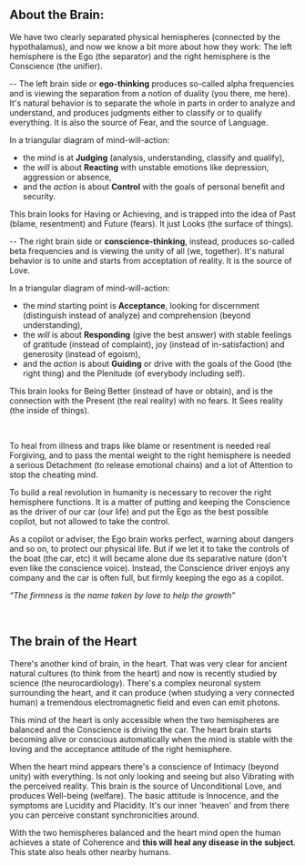 ## About the Brain: ##

We have two clearly separated physical hemispheres (connected by the hypothalamus), and now we know a bit more about how they work: The left hemisphere is the Ego (the separator) and the right hemisphere is the Conscience (the unifier).

-- The left brain side or <b>ego-thinking</b> produces so-called alpha frequencies and is viewing the separation from a notion of duality (you there, me here). It's natural behavior is to separate the whole in parts in order to analyze and understand, and produces judgments either to classify or to qualify everything. It is also the source of Fear, and the source of Language.

In a triangular diagram of mind-will-action:
- the <i>mind</i> is at <b>Judging</b> (analysis, understanding, classify and qualify), 
- the <i>will</i> is about <b>Reacting</b> with unstable emotions like depression, aggression or absence, 
- and the <i>action</i> is about <b>Control</b> with the goals of personal benefit and security. 

This brain looks for Having or Achieving, and is trapped into the idea of Past (blame, resentment) and Future (fears). It just Looks (the surface of things).

-- The right brain side or <b>conscience-thinking</b>, instead, produces so-called beta frequencies and is viewing the unity of all (we, together). It's natural behavior is to unite and starts from acceptation of reality. It is the source of Love. 

In a triangular diagram of mind-will-action:
- the <i>mind</i> starting point is <b>Acceptance</b>, looking for discernment (distinguish instead of analyze) and comprehension (beyond understanding), 
- the <i>will</i> is about <b>Responding</b> (give the best answer) with stable feelings of gratitude (instead of complaint), joy (instead of in-satisfaction) and generosity (instead of egoism), 
- and the <i>action</i> is about <b>Guiding</b> or drive with the goals of the Good (the right thing) and the Plenitude (of everybody including self).

This brain looks for Being Better (instead of have or obtain), and is the connection with the Present (the real reality) with no fears. It Sees reality (the inside of things).

&nbsp;

To heal from illness and traps like blame or resentment is needed real Forgiving, and to pass the mental weight to the right hemisphere is needed a serious Detachment (to release emotional chains) and a lot of Attention to stop the cheating mind.

To build a real revolution in humanity is necessary to recover the right hemisphere functions. It is a matter of putting and keeping the Conscience as the driver of our car (our life) and put the Ego as the best possible copilot, but not allowed to take the control.

As a copilot or adviser, the Ego brain works perfect, warning about dangers and so on, to protect our physical life. But if we let it to take the controls of the boat (the car, etc) it will became alone due its separative nature (don't even like the conscience voice). Instead, the Conscience driver enjoys any company and the car is often full, but firmly keeping the ego as a copilot.

<i>“The firmness is the name taken by love to help the growth”</i>

&nbsp;


## The brain of the Heart ##

There's another kind of brain, in the heart. That was very clear for ancient natural cultures (to think from the heart) and now is recently studied by science (the neurocardiology). There's a complex neuronal system surrounding the heart, and it can produce (when studying a very connected human) a tremendous electromagnetic field and even can emit photons.

This mind of the heart is only accessible when the two hemispheres are balanced and the Conscience is driving the car. The heart brain starts becoming alive or conscious automatically when the mind is stable with the loving and the acceptance attitude of the right hemisphere. 

When the heart mind appears there's a conscience of Intimacy (beyond unity) with everything. Is not only looking and seeing but also Vibrating with the perceived reality. This brain is the source of Unconditional Love, and produces Well-being (welfare). The basic attitude is Innocence, and the symptoms are Lucidity and Placidity. It's our inner 'heaven' and from there you can perceive constant synchronicities around.

With the two hemispheres balanced and the heart mind open the human achieves a state of Coherence and <b>this will heal any disease in the subject</b>. This state also heals other nearby humans.

